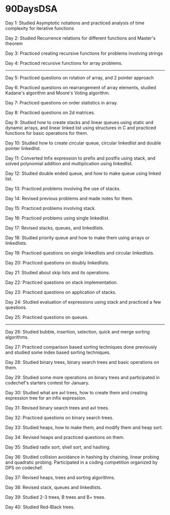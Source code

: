 # 90DaysDSA

Day 1: Studied Asymptotic notations and practiced analysis of time complexity for iterative functions 

Day 2: Studied Recurrence relations for different functions and Master's theorem

Day 3: Practiced creating recursive functions for problems involving strings 

Day 4: Practiced recursive functions for array problems.
_____
Day 5: Practiced questions on rotation of array, and 2 pointer approach

Day 6: Practiced questions on rearrangement of array elements, studied Kadane's algorithm and Moore's Voting algorithm.

Day 7: Practiced questions on order statistics in array.

Day 8: Practiced questions on 2d matrices.

Day 9: Studied how to create stacks and linear queues using static and dynamic arrays, and linear linked list using structures in C and practiced functions for basic operations for them.

Day 10: Studied how to create circular queue, circular linkedlist and double pointer linkedlist.

Day 11: Converted Infix expression to prefix and postfix using stack, and solved polynomial addition and multiplication using linkedlist.

Day 12: Studied double ended queue, and how to make queue using linked list.

Day 13: Practiced problems involving the use of stacks.

Day 14: Revised previous problems and made notes for them.

Day 15: Practiced problems involving stack.

Day 16: Practiced problems using single linkedlist.

Day 17: Revised stacks, queues, and linkedlists.

Day 18: Studied priority queue and how to make them using arrays or linkedlists.

Day 19: Practiced questions on single linkedlists and circular linkedlists. 

Day 20: Practiced questions on doubly linkedlists.

Day 21: Studied about skip lists and its operations.

Day 22: Practiced questions on stack implementation.

Day 23: Practiced questions on application of stacks.

Day 24: Studied evaluation of expressions using stack and practiced a few questions.

Day 25: Practiced questions on queues.
______

Day 26: Studied bubble, insertion, selection, quick and merge sorting algorithms.

Day 27: Practiced comparison based sorting techniques done previously and studied some index based sorting techniques.

Day 28: Studied binary trees, binary search trees and basic operations on them. 

Day 29: Studied some more operations on binary trees and participated in codechef's starters contest for January.

Day 30: Studied what are avl trees, how to create them and creating expression tree for an infix expression.

Day 31: Revised binary search trees and avl trees.

Day 32: Practiced questions on binary search trees.

Day 33: Studied heaps, how to make them, and modify them and heap sort.

Day 34: Revised heaps and practiced questions on them.

Day 35: Studied radix sort, shell sort, and hashing.

Day 36: Studied collision avoidance in hashing by chaining, linear probing and quadratic probing. Participated in a coding competition organized by DPS on codechef.

Day 37: Revised heaps, trees and sorting algorithms.

Day 38: Revised stack, queues and linkedlists.

Day 39: Studied 2-3 trees, B trees and B+ trees.

Day 40: Studied Red-Black trees.


